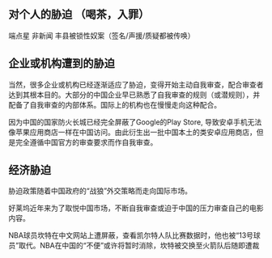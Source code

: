 
## 对个人的胁迫 （喝茶，入罪）

端点星
非新闻
丰县被锁性奴案（签名/声援/质疑都被传唤）

## 企业或机构遭到的胁迫

当然，很多企业或机构已经逐渐适应了胁迫，变得开始主动自我审查，配合审查者达到其根本目的。大部分的中国企业早已熟悉了自我审查的规则（或潜规则），并配备了自我审查的内部体系。国际上的机构也在慢慢走向这种配合。

因为中国的国家防火长城已经完全屏蔽了Google的Play Store, 导致安卓手机无法像苹果应用商店一样在中国访问。由此衍生出一批中国本土的类安卓应用商店，但是完全遵循中国官方的审查要求而作自我审查。

## 经济胁迫

胁迫政策随着中国政府的“战狼”外交策略而走向国际市场。

好莱坞近年来为了取悦中国市场，不断自我审查或迫于中国的压力审查自己的电影内容。

NBA球员坎特在中文网站上遭屏蔽，查看凯尔特人队比赛数据时，他也被“13号球员”取代。NBA在中国的“不便”或许将暂时消除，坎特被交换至火箭队后随即遭裁
